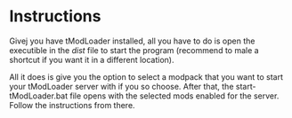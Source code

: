 # Instructions
Givej you have tModLoader installed, all you have to do is open the executible in the *dist* file to start the program (recommend to male a shortcut if you want it in a different location).

All it does is give you the option to select a modpack that you want to start your tModLoader server with if you so choose. After that, the start-tModLoader.bat file opens with the selected mods enabled for the server. Follow the instructions from there.
